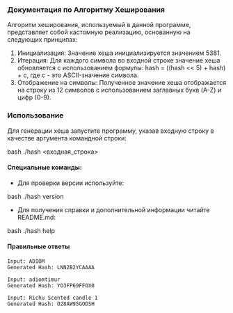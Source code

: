 ### Документация по Алгоритму Хеширования

Алгоритм хеширования, используемый в данной программе, представляет собой кастомную реализацию, основанную на следующих принципах:

1. Инициализация: Значение хеша инициализируется значением 5381.
2. Итерация: Для каждого символа во входной строке значение хеша обновляется с использованием формулы: hash = ((hash << 5) + hash) + c, где c - это ASCII-значение символа.
3. Отображение на символы: Полученное значение хеша отображается на строку из 12 символов с использованием заглавных букв (A-Z) и цифр (0-9).

### Использование

Для генерации хеша запустите программу, указав входную строку в качестве аргумента командной строки:

bash
./hash <входная_строка>


#### Специальные команды:

- Для проверки версии используйте:

bash
./hash version


- Для получения справки и дополнительной информации читайте README.md:

bash
./hash help

#### Правильные ответы

```
Input: ADIOM
Generated Hash: LNN2B2YCAAAA

Input: adiomtimur
Generated Hash: YO3FP69FFOX0

Input: Richu Scented candle 1
Generated Hash: O28AW95GODSH

```